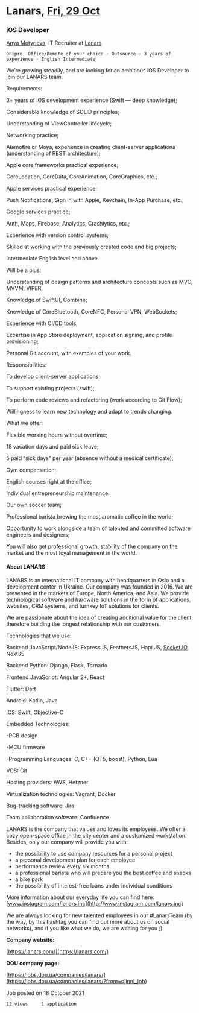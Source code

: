 # Lanars, [Fri, 29 Oct](day://2021.10.29)

### iOS Developer

[Anya Motyrieva](https://djinni.co/r/94317-it-recruiter-at-lanars/), IT Recruiter at [Lanars](https://djinni.co/jobs/company-lanars-34775/)

`Dnipro  Office/Remote of your choice · Outsource · 3 years of experience · English Intermediate`

We’re growing steadily, and are looking for an ambitious iOS Developer to join our LANARS team.

Requirements:

3+ years of iOS development experience (Swift — deep knowledge);

Considerable knowledge of SOLID principles;

Understanding of ViewController lifecycle;

Networking practice;

Alamofire or Moya, experience in creating client-server applications (understanding of REST architecture);

Apple сore frameworks practical experience;

CoreLocation, CoreData, CoreAnimation, CoreGraphics, etc.;

Apple services practical experience;

Push Notifications, Sign in with Apple, Keychain, In-App Purchase, etc.;

Google services practice;

Auth, Maps, Firebase, Analytics, Crashlytics, etc.;

Experience with version control systems;

Skilled at working with the previously created code and big projects;

Intermediate English level and above.

Will be a plus:

Understanding of design patterns and architecture concepts such as MVC, MVVM, VIPER;

Knowledge of SwiftUI, Combine;

Knowledge of CoreBluetooth, CoreNFC, Personal VPN, WebSockets;

Experience with CI/CD tools;

Expertise in App Store deployment, application signing, and profile provisioning;

Personal Git account, with examples of your work.

Responsibilities:

To develop client-server applications;

To support existing projects (swift);

To perform code reviews and refactoring (work according to Git Flow);

Willingness to learn new technology and adapt to trends changing.

What we offer:

Flexible working hours without overtime;

18 vacation days and paid sick leave;

5 paid “sick days” per year (absence without a medical certificate);

Gym compensation;

English courses right at the office;

Individual entrepreneurship maintenance;

Our own soccer team;

Professional barista brewing the most aromatic coffee in the world;

Opportunity to work alongside a team of talented and committed software engineers and designers;

You will also get professional growth, stability of the company on the market and the most loyal management in the world.

#### About LANARS

LANARS is an international IT company with headquarters in Oslo and a development center in Ukraine. Our company was founded in 2016. We are presented in the markets of Europe, North America, and Asia. We provide technological software and hardware solutions in the form of applications, websites, CRM systems, and turnkey IoT solutions for clients.

We are passionate about the idea of ​​creating additional value for the client, therefore building the longest relationship with our customers.

Technologies that we use:

Backend JavaScript/NodeJS: ExpressJS, FeathersJS, Hapi.JS, [Socket.IO](http://Socket.IO), NextJS

Backend Python: Django, Flask, Tornado

Frontend JavaScript: Angular 2+, React

Flutter: Dart

Android: Kotlin, Java

iOS: Swift, Objective-C

Embedded Technologies:

\-PCB design

\-MCU firmware

\-Programming Languages: C, C++ (QT5, boost), Python, Lua

VCS: Git

Hosting providers: AWS, Hetzner

Virtualization technologies: Vagrant, Docker

Bug-tracking software: Jira

Team collaboration software: Confluence

LANARS is the company that values ​​and loves its employees. We offer a cozy open-space office in the city center and a customized workstation. Besides, only our company will provide you with:

- the possibility to use company resources for a personal project
- a personal development plan for each employee
- performance review every six months
- a professional barista who will prepare you the best coffee and snacks
- a bike park
- the possibility of interest-free loans under individual conditions

More information about our everyday life you can find here: [www.instagram.com/lanars.inc](http://www.instagram.com/lanars.inc)

We are always looking for new talented employees in our #LanarsTeam (by the way, by this hashtag you can find out more about us on social networks), and if you like what we do, we are waiting for you ;)

**Company website:**

[https://lanars.com/](https://lanars.com/)

**DOU company page:**

[https://jobs.dou.ua/companies/lanars/](https://jobs.dou.ua/companies/lanars/?from=djinni_job)

Job posted on 18 October 2021

`12 views     1 application`

